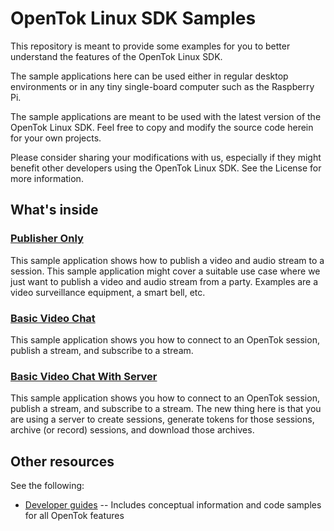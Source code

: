 # OpenTok Linux SDK Samples

This repository is meant to provide some examples for you to better understand
the features of the OpenTok Linux SDK.

The sample applications here can be used either in regular desktop environments
or in any tiny single-board computer such as the Raspberry Pi.

The sample applications are meant to be used with the latest version of the
OpenTok Linux SDK. Feel free to copy and modify the source code herein for your
own projects.

Please consider sharing your modifications with us, especially if they might
benefit other developers using the OpenTok Linux SDK. See the License for more
information.

## What's inside

### [Publisher Only](Publisher-Only)

This sample application shows how to publish a video and audio stream to a
session. This sample application might cover a suitable use case where we just
want to publish a video and audio stream from a party. Examples are a video
surveillance equipment, a smart bell, etc.

### [Basic Video Chat](Basic-Video-Chat)

This sample application shows you how to connect to an OpenTok session, publish
a stream, and subscribe to a stream.

### [Basic Video Chat With Server](Basic-Video-Chat-With-Server)

This sample application shows you how to connect to an OpenTok session, publish
a stream, and subscribe to a stream. The new thing here is that you are using
a server to create sessions, generate tokens for those sessions, archive
(or record) sessions, and download those archives.

## Other resources

See the following:

* [Developer guides](https://tokbox.com/developer/guides/) -- Includes conceptual information and
  code samples for all OpenTok features
